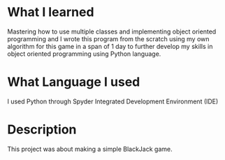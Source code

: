 # What I learned 
Mastering how to use multiple classes and implementing object oriented programming and I wrote this program from the scratch using my own algorithm for this game in a span of 1 day to further develop my skills in object oriented programming using Python language.
# What Language I used
I used Python through Spyder Integrated Development Environment (IDE)
# Description
This project was about making a simple BlackJack game.
